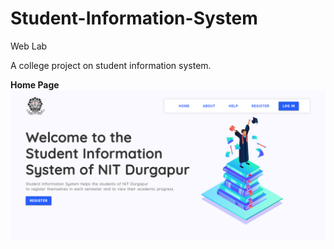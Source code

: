 # Student-Information-System
Web Lab

A college project on student information system.

<b>Home Page</b>
<img src='Picture1.png'/>

